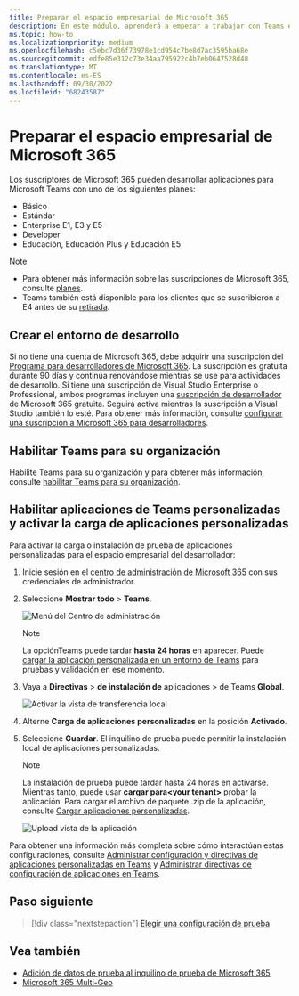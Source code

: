 ```yaml
---
title: Preparar el espacio empresarial de Microsoft 365
description: En este módulo, aprenderá a empezar a trabajar con Teams en Microsoft 365 y a crear su entorno de desarrollo.
ms.topic: how-to
ms.localizationpriority: medium
ms.openlocfilehash: c5ebc7d36f73978e1cd954c7be8d7ac3595ba68e
ms.sourcegitcommit: edfe85e312c73e34aa795922c4b7eb0647528d48
ms.translationtype: MT
ms.contentlocale: es-ES
ms.lasthandoff: 09/30/2022
ms.locfileid: "68243587"
---
```

# <a name="prepare-your-microsoft-365-tenant"></a>Preparar el espacio empresarial de Microsoft 365

Los suscriptores de Microsoft 365 pueden desarrollar aplicaciones para Microsoft Teams con uno de los siguientes planes:

* Básico
* Estándar
* Enterprise E1, E3 y E5
* Developer
* Educación, Educación Plus y Educación E5

> [!NOTE]
>
> * Para obtener más información sobre las suscripciones de Microsoft 365, consulte [planes](https://products.office.com/business/compare-more-office-365-for-business-plans).
> * Teams también está disponible para los clientes que se suscribieron a E4 antes de su [retirada](https://support.office.com//article/important-information-for-office-365-enterprise-e4-customers-f9572348-43a2-43fa-a3d8-3b6c9c042147).

## <a name="create-your-development-environment"></a>Crear el entorno de desarrollo

Si no tiene una cuenta de Microsoft 365, debe adquirir una suscripción del [Programa para desarrolladores de Microsoft 365](https://developer.microsoft.com/microsoft-365/dev-program). La suscripción es gratuita durante 90 días y continúa renovándose mientras se use para actividades de desarrollo. Si tiene una suscripción de Visual Studio Enterprise o Professional, ambos programas incluyen una [suscripción de desarrollador](https://aka.ms/MyVisualStudioBenefits) de Microsoft 365 gratuita. Seguirá activa mientras la suscripción a Visual Studio también lo esté. Para obtener más información, consulte [configurar una suscripción a Microsoft 365 para desarrolladores](/office/developer-program/office-365-developer-program-get-started).

## <a name="enable-teams-for-your-organization"></a>Habilitar Teams para su organización

Habilite Teams para su organización y para obtener más información, consulte [habilitar Teams para su organización](/microsoftteams/enable-features-office-365).

## <a name="enable-custom-teams-apps-and-turn-on-custom-app-uploading"></a>Habilitar aplicaciones de Teams personalizadas y activar la carga de aplicaciones personalizadas

Para activar la carga o instalación de prueba de aplicaciones personalizadas para el espacio empresarial del desarrollador:

1. Inicie sesión en el [centro de administración de Microsoft 365](https://admin.microsoft.com/Adminportal/Home?source=applauncher#/homepage#/) con sus credenciales de administrador.

2. Seleccione **Mostrar todo** >  **Teams**.

    ![Menú del Centro de administración](~/assets/images/prepare-test-tenant/admin-center.png)

    > [!Note]
    > La opciónTeams puede tardar **hasta 24 horas** en aparecer. Puede [cargar la aplicación personalizada en un entorno de Teams](/microsoftteams/upload-custom-apps#validate) para pruebas y validación en ese momento.

3. Vaya a **Directivas** > **de instalación de** aplicaciones  >  de Teams **Global**.

   ![Activar la vista de transferencia local](~/assets/images/prepare-test-tenant/turn-on-sideload.png)

4. Alterne **Carga de aplicaciones personalizadas** en la posición **Activado**.

5. Seleccione **Guardar**. El inquilino de prueba puede permitir la instalación local de aplicaciones personalizadas.

    > [!Note]
    > La instalación de prueba puede tardar hasta 24 horas en activarse. Mientras tanto, puede usar **cargar para\<your tenant>** probar la aplicación. Para cargar el archivo de paquete .zip de la aplicación, consulte [Cargar aplicaciones personalizadas](/microsoftteams/upload-custom-apps#upload).

    ![Upload vista de la aplicación](~/assets/images/prepare-test-tenant/upload-for-contoso.png)

Para obtener una información más completa sobre cómo interactúan estas configuraciones, consulte [Administrar configuración y directivas de aplicaciones personalizadas en Teams](/microsoftteams/teams-custom-app-policies-and-settings) y [Administrar directivas de configuración de aplicaciones en Teams](/microsoftteams/teams-app-setup-policies).

## <a name="next-step"></a>Paso siguiente

> [!div class="nextstepaction"]
> [Elegir una configuración de prueba](~/concepts/build-and-test/debug.md)

## <a name="see-also"></a>Vea también

* [Adición de datos de prueba al inquilino de prueba de Microsoft 365](~/concepts/build-and-test/test-data.md)
* [Microsoft 365 Multi-Geo](/microsoft-365/enterprise/microsoft-365-multi-geo?view=o365-worldwide&preserve-view=true)
